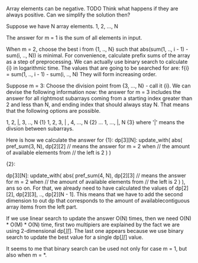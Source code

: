 Array elements can be negative.
TODO Think what happens if they are always positive. Can we simplify the
solution then?

Suppose we have N array elements.
1, 2, ..., N

The answer for m = 1 is the sum of all elements in input.

When m = 2, choose the best i from {1, .., N} such that
abs(sum(1, .., i - 1) - sum(i, .., N)) is minimal.
For convenience, calculate prefix sums of the array as a step of
preprocessing. We can actually use binary search to calculate {i} in
logarithmic time. The values that are going to be searched for are:
f{i} = sum(1, .., i - 1) - sum(i, .., N)
They will form increasing order.

Suppose m = 3:
Choose the division point from {3, ..., N} - call it {i}. We can
devise the following information now: the answer for m = 3 includes the
answer for all rightmost subarrays coming from a starting index greater
than 2 and less than N, and ending index that should always stay N. That
means that the following options are possible.

1, 2, |, 3, .., N {1}
1, 2, 3, | , 4, ..., N {2}
...
1, ..., |, N {3}
where '|' means the divsion between subarrays.

Here is how we calculate the answer for {1}:
dp[3][N]:
	 update_with(
		abs(
			pref_sum(3, N),
			dp[2][2] // means the answer for m = 2 when
				 // the amount of available elements from
				 // the left is 2
		)
	)

{2}:

dp[3][N]:
	 update_with(
		abs(
			pref_sum(4, N),
			dp[2][3] // means the answer for m = 2 when
				 // the amount of available elements from
				 // the left is 2
		)
	),
ans so on. For that, we already need to have calculated the values of
dp[2][2], dp[2][3], .., dp[2][N - 1]. This means that we have to add
the second dimension to out dp that corresponds to the amount of availablecontiguous array items from the left part.

If we use linear search to update the answer O(N) times, then we need
O(N) * O(M) * O(N) time, first two multipiers are explained by the fact
we are using 2-dimensional dp[*][*]. The last one appears because we
use binary search to update the best value for a single dp[*][*] value.

It seems to me that binary search can be used not only for case m = 1, but
also when m = *.